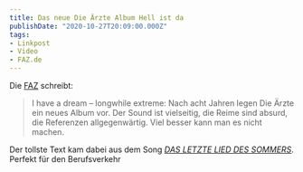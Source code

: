 ```yaml
---
title: Das neue Die Ärzte Album Hell ist da
publishDate: "2020-10-27T20:09:00.000Z"
tags:
- Linkpost
- Video
- FAZ.de
---
```


Die [FAZ](https://www.faz.net/-gsd-a4t7v) schreibt:

> I have a dream – longwhile extreme: Nach acht Jahren legen Die Ärzte ein neues Album vor. Der Sound ist vielseitig, die Reime sind absurd, die Referenzen allgegenwärtig. Viel besser kann man es nicht machen.

Der tollste Text kam dabei aus dem Song [*DAS LETZTE LIED DES SOMMERS*](https://www.youtube.com/watch?v=Dcsdkr2vcKI). Perfekt für den Berufsverkehr

<!--more-->
